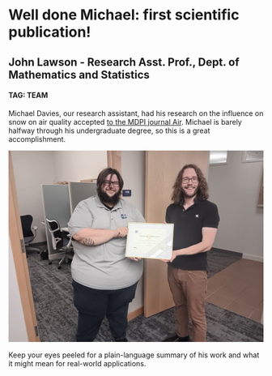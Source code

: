 # Well done Michael: first scientific publication!
## John Lawson - Research Asst. Prof., Dept. of Mathematics and Statistics
#### TAG: TEAM

Michael Davies, our research assistant, had his research on the influence on snow on air quality accepted [to the 
MDPI journal Air](https://www.mdpi.com/2813-4168/3/3/22). Michael is barely halfway through his undergraduate degree,
so this is a great accomplishment. 


![Michael accepting a framed publisher certificate of publication](/public/images/michael_certificate_mdpi-air.jpg)

Keep your eyes peeled for a plain-language summary of his work and what it might mean for real-world applications.
